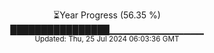 <p align="center">
⏳Year Progress (56.35 %)<br>
████████████████▁▁▁▁▁▁▁▁▁▁▁▁▁▁ <br>
<sub>Updated: Thu, 25 Jul 2024 06:03:36 GMT</sub>
</p>

